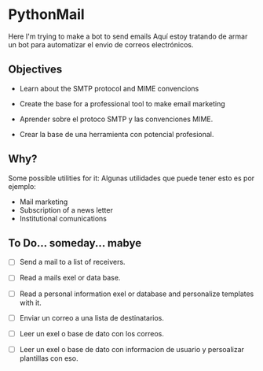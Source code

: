# PythonMail
Here I'm trying to make a bot to send emails
Aquí estoy tratando de armar un bot para automatizar el envio de correos electrónicos.

## Objectives
- Learn about the SMTP protocol and MIME convencions
- Create the base for a professional tool to make email marketing

- Aprender sobre el protoco SMTP y las convenciones MIME.
- Crear la base de una herramienta con potencial profesional. 

## Why?
Some possible utilities for it:
Algunas utilidades que puede tener esto es por ejemplo:
- Mail marketing
- Subscription of a news letter
- Institutional comunications

## To Do... someday... mabye 

- [ ] Send a mail to a list of receivers.
- [ ] Read a mails exel or data base. 
- [ ] Read a personal information exel or database and personalize templates with it.

- [ ] Enviar un correo a una lista de destinatarios.
- [ ] Leer un exel o base de dato con los correos.
- [ ] Leer un exel o base de dato con informacion de usuario y persoalizar plantillas con eso. 
